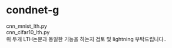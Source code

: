 # condnet-g
cnn_mnist_lth.py   
cnn_cifar10_lth.py   
위 두개 LTH논문과 동일한 기능을 하는지 검토 및 lightning 부탁드립니다..